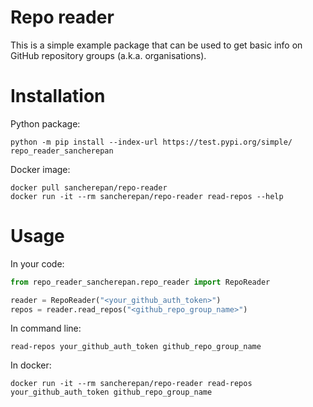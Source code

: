 # Repo reader

This is a simple example package that can be used to get basic info on GitHub repository groups (a.k.a. organisations).

# Installation

Python package:
```commandline
python -m pip install --index-url https://test.pypi.org/simple/ repo_reader_sancherepan
```

Docker image:
```commandline
docker pull sancherepan/repo-reader
docker run -it --rm sancherepan/repo-reader read-repos --help
```

# Usage

In your code:
```python
from repo_reader_sancherepan.repo_reader import RepoReader

reader = RepoReader("<your_github_auth_token>")
repos = reader.read_repos("<github_repo_group_name>")
```

In command line:
```commandline
read-repos your_github_auth_token github_repo_group_name
```

In docker:
```commandline
docker run -it --rm sancherepan/repo-reader read-repos your_github_auth_token github_repo_group_name
```